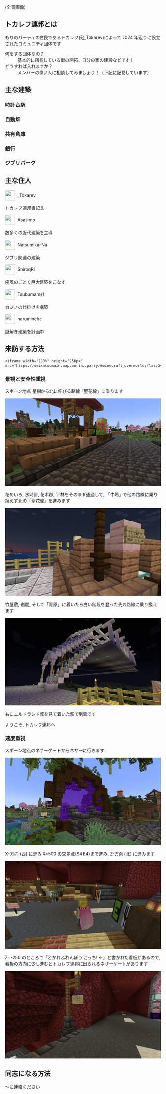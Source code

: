 (全景画像)

## トカレフ連邦とは

もりのパーティの住民であるトカレフ氏(\_Tokarev)によって 2024 年辺りに設立されたコミュニティ団体です

<dl>
  <dt>何をする団体なの？</dt>
  <dd>基本的に所有している街の開拓、自分の家の建設などです！</dd>
  <dt>どうすれば入れますか？</dt>
  <dd>メンバーの偉い人に相談してみましょう！（下記に記載しています）</dd>
  <dt></dt>
</dl>

## 主な建築

### 時計台駅

### 自動畑

### 共有倉庫

### 銀行

### ジブリパーク

## 主な住人

<div class="user">
  <img class="skin" src="https://narumincho-minecraft.deno.dev/skin?uuid=e6f63da248754a6a9915928fc9d29381">
  _Tokarev
</div>

トカレフ連邦書記長

<div class="user">
  <img class="skin" src="https://narumincho-minecraft.deno.dev/skin?uuid=4945bdbfa96b45e1914e5d9b59856387">
  Asasimo
</div>

数多くの近代建築を主導

<div class="user">
  <img class="skin" src="https://narumincho-minecraft.deno.dev/skin?uuid=ed73b427af364327883183d33d89b33f">
  NatsumikanNa
</div>

ジブリ関連の建築

<div class="user">
  <img class="skin" src="https://narumincho-minecraft.deno.dev/skin?uuid=d3b3783bf09b4c3486d2c4494feef22a">
  ShiroqRi
</div>

疾風のごとく巨大建築をこなす

<div class="user">
  <img class="skin" src="https://narumincho-minecraft.deno.dev/skin?uuid=fde84dac74a44a5782f94e8fe8113223">
  Tsubumame1
</div>

カジノの仕掛けを構築

<div class="user">
  <img class="skin" src="https://narumincho-minecraft.deno.dev/skin?uuid=5d55d36a9eaa4978a18f455f354640f6">
  narumincho
</div>

謎解き建築を計画中

## 来訪する方法

```
<iframe width="100%" height="256px" src="https://seikatsumain.map.morino.party/#minecraft_overworld;flat;3449,64,-2029;2">
```

### 景観と安全性重視

スポーン地点 星樹から北に伸びる路線「聖花線」に乗ります

![](img/tokarev-federation-route-0.png)

花めいろ, 水時計, 花木郡, 平林をそのまま通過して, 「牛嶋」で他の路線に乗り換えず北の「聖花線」を進みます

![](img/tokarev-federation-route-1.png)

竹屋敷, 岩間, そして「青原」に着いたら白い階段を登った先の路線に乗り換えます

![](img/tokarev-federation-route-2.png)

右にエルドランド城を見て着いた駅で到着です

ようこそ, トカレフ連邦へ

### 速度重視

スポーン地点のネザーゲートからネザーに行きます

![](img/tokarev-federation-route-nether-0.png)

X-方向 (西) に進み X=500 の交差点(S4 E4)まで進み, Z-方向 (北) に進みます

![](img/tokarev-federation-route-nether-1.png)

Z=-250 のところで「とかれふれんぽう こっち! ←」と書かれた看板があるので, 看板の方向に少し進むとトカレフ連邦に出られるネザーゲートがあります

![](img/tokarev-federation-route-nether-2.png)

## 同志になる方法

〜に連絡ください

<style>
  .user {
    display: flex;
    align-items: center;
    gap: 8px;
  }

  .skin {
    width: 32px;
    height: 32px;
    image-rendering: pixelated;
  }
</style>
